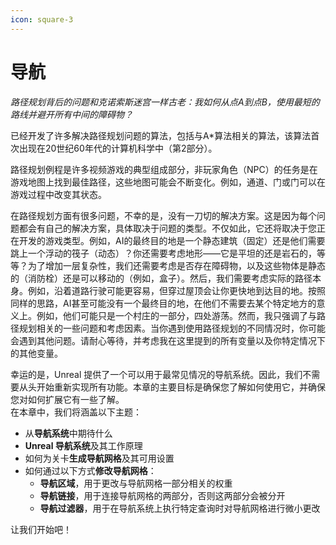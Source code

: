 ```yaml
---
icon: square-3
---
```


# 导航

_路径规划背后的问题和克诺索斯迷宫一样古老：我如何从点A到点B，使用最短的路线并避开所有中间的障碍物？_&#x20;

已经开发了许多解决路径规划问题的算法，包括与A\*算法相关的算法，该算法首次出现在20世纪60年代的计算机科学中（第2部分）。&#x20;

路径规划例程是许多视频游戏的典型组成部分，非玩家角色（NPC）的任务是在游戏地图上找到最佳路径，这些地图可能会不断变化。例如，通道、门或门可以在游戏过程中改变其状态。&#x20;

在路径规划方面有很多问题，不幸的是，没有一刀切的解决方案。这是因为每个问题都会有自己的解决方案，具体取决于问题的类型。不仅如此，它还将取决于您正在开发的游戏类型。例如，AI的最终目的地是一个静态建筑（固定）还是他们需要跳上一个浮动的筏子（动态）？你还需要考虑地形——它是平坦的还是岩石的，等等？为了增加一层复杂性，我们还需要考虑是否存在障碍物，以及这些物体是静态的（消防栓）还是可以移动的（例如，盒子）。然后，我们需要考虑实际的路径本身。例如，沿着道路行驶可能更容易，但穿过屋顶会让你更快地到达目的地。按照同样的思路，AI甚至可能没有一个最终目的地，在他们不需要去某个特定地方的意义上。例如，他们可能只是一个村庄的一部分，四处游荡。然而，我只强调了与路径规划相关的一些问题和考虑因素。当你遇到使用路径规划的不同情况时，你可能会遇到其他问题。请耐心等待，并考虑我在这里提到的所有变量以及你特定情况下的其他变量。

幸运的是，Unreal 提供了一个可以用于最常见情况的导航系统。因此，我们不需要从头开始重新实现所有功能。本章的主要目标是确保您了解如何使用它，并确保您对如何扩展它有一些了解。\
在本章中，我们将涵盖以下主题：

* 从**导航系统**中期待什么
* **Unreal 导航系统**及其工作原理
* 如何为关卡**生成导航网格**及其可用设置
* 如何通过以下方式**修改导航网格**：
  * **导航区域**，用于更改与导航网格一部分相关的权重
  * **导航链接**，用于连接导航网格的两部分，否则这两部分会被分开
  * **导航过滤器**，用于在导航系统上执行特定查询时对导航网格进行微小更改

让我们开始吧！
